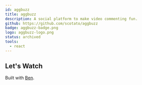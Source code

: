 ```yaml
---
id: aggbuzz
title: aggbuzz
description: A social platform to make video commenting fun.
github: https://github.com/scotato/aggbuzz
badge: aggbuzz-badge.png
logo: aggbuzz-logo.png
status: archived
tools: 
  - react
---
```


## Let's Watch
Built with [Ben](https://twitter.com/btbright).
